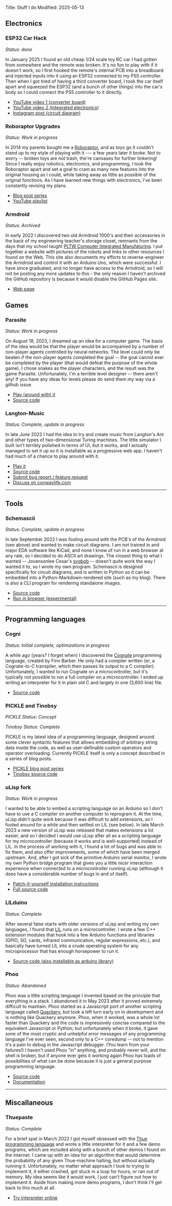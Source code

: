 Title: Stuff I do
Modified: 2025-05-13

<!-- markdownlint-disable no-emphasis-as-heading -->

## Electronics

<!-- cSpell: ignore Roboraptor -->

### ESP32 Car Hack

*Status: done*

In January 2025 I found an old cheap 1/24 scale toy RC car I had gotten from somewhere and the remote was broken. It's no fun to play with if it doesn't work, so I first hooked the remote's internal PCB into a breadboard and injected inputs into it using an ESP32 connected to my PS5 controller. Then when I got tired of having a third converter board, I took the car itself apart and squeezed the ESP32 (and a bunch of other things) into the car's body so I could connect the PS5 controller to it directly.

* [YouTube video 1 (converter board)](https://youtube.com/watch?v=mR6eZbIb-GU&si=0jpZpAx9GqCHcuqC)
* [YouTube video 2 (integrated electronics)](https://youtube.com/watch?v=lI0AvOpP5sQ&si=QdZHMJufsYyxe6Dc)
* [Instagram post (circuit diagram)](https://www.instagram.com/p/DGixxIxuWf2)

### Roboraptor Upgrades

*Status: Work in progress*

In 2014 my parents bought me a [Roboraptor](https://wowwee.com/roboraptor-x), and as toys go it couldn't stand up to my style of playing with it --- a few years later it broke. Not to worry -- broken toys are not trash, the're canvases for further tinkering! Since I really enjoy robotics, electronics, and programming, I took the Roboraptor apart and set a goal to cram as many new features into the original housing as I could, while taking away as little as possible of the original functions. As I have learned new things with electronics, I've been constantly revising my plans.

* [Blog post series](https://dragoncoder047.github.io/blog/2022/shifting-gears/)
* [YouTube playlist](https://youtube.com/playlist?list=PLXg4OyDLVSdqz-7M6-BQkuVG3apBC2GT3&si=BEckmMnR1Ue5meKj)

### Armdroid

<!-- cSpell: ignore PLTW -->

*Status: Archived*

In early 2022 I discovered two old Armdroid 1000's and their accessories in the back of my engineering teacher's storage closet, remnants from the days that my school taught [PLTW Computer Integrated Manufaturing](https://www.pltw.org/computer-integrated-manufacturing-course-outline). I put together a website with pictures of the robots and links to other resources I found on the Web. This site also documents my efforts to reverse-engineer the Armdroid and control it with an Arduino Uno, which were successful. I have since graduated, and no longer have access to the Armdroid, so I will not be posting any more updates to this - the only reason I haven't archived the GitHub repository is because it would disable the GitHub Pages site.

* [Web page](/armdroid/)

## Games

### Parasite

*Status: Work in progress*

On August 18, 2023, I dreamed up an idea for a computer game. The basis of the idea would be that the player would be accompanied by a number of non-player agents controlled by neural networks. The level could only be beaten if the non-player agents completed the goal -- the goal cannot ever be completed by the player (that would defeat the purpose of the whole game). I chose snakes as the player characters, and the result was the game Parasite. Unfortunately, I'm a terrible level designer -- there aren't any! If you have any ideas for levels please do send them my way via a github issue.

* [Play (around with) it](/parasite/)
* [Source code](https://github.com/dragoncoder047/parasite/)

### Langton-Music

*Status: Complete, update in progress*

In late June 2022 I had the idea to try and create music from Langton's Ant and other types of two-dimensional Turing machines. The little simulator I built isn't terribly polished in terms of UI, but it works, and I actually managed to set it up so it is installable as a progressive web app. I haven't had much of a chance to play around with it.

* [Play it](/langton-music/index.html)
* [Source code](https://github.com/dragoncoder047/langton-music)
* [Submit bug report / feature request](https://github.com/dragoncoder047/langton-music/issues/)
* [Discuss on conwaylife.com](https://conwaylife.com/forums/viewtopic.php?f=11&p=147432)

---

## Tools

### Schemascii

<!-- cSpell: ignore Jovansonlee -->

*Status: Complete, update in progress*

In late September 2022 I was fooling around with the PCB's of the Armdroid (see above) and wanted to make circuit diagrams. I am not trained in and major EDA software like KiCad, and none I know of run in a web browser at any rate, so I decided to do ASCII art drawings. The closest thing to what I wanted -- Jovansonlee Cesar's [svgbob](https://github.com/ivanceras/svgbob) -- doesn't quite work the way I wanted it to, so I wrote my own program. Schemascii is designed specifically for circuit diagrams, and is written in Python so it can be embedded into a Python-Markdown-rendered site (such as my blog). There is also a CLI program for rendering standalone images.

* [Source code](https://github.com/dragoncoder047/schemascii)
* [Run in browser (experimental)](https://dragoncoder047.github.io/schemascii/)

---

## Programming languages

### Cogni

*Status: Initial complete, optimizations in progress*

A while ago (years? I forget when) I discovered the [Cognate](https://cognate-lang.github.io/) programming language, created by Finn Barber. He only had a compiler written (er, a Cognate-to-C transpiler, which then passes its output to a C compiler). Unfortunately, I wanted to run Cognate on a microcontroller, but it's typically not possible to run a full compiler on a microcontroller. I ended up writing an interpreter for it in plain old C and largely in one (3,600 line) file.

* [Source code](https://github.com/dragoncoder047/cogni)

### PICKLE and Tinobsy

<!-- cSpell: ignore Tinobsy -->

*PICKLE Status: Concept*

*Tinobsy Status: Complete*

PICKLE is my latest idea of a programming language, designed around some clever syntactic features that allows embedding of arbitrary string data inside the code, as well as user-definable custom operators and operator overloading. Currently PICKLE itself is only a concept described in a series of blog posts.

* [PICKLE blog post series](/blog/pickles.html)
* [Tinobsy source code](https://github.com/dragoncoder047/tinobsy/)

### uLisp fork

*Status: Work in progress*

I wanted to be able to embed a scripting language on an Arduino so I don't have to use a C compiler on another computer to reprogram it. At the time, uLisp didn't quite work because it was difficult to add extensions, so I fooled around for a while and then settled on LIL (see below). In late March 2023 a new version of uLisp was released that makes extensions a lot easier, and so I decided I would use uLisp after all as a scripting language for my microcontroller (because it works and is well-supported) instead of LIL. In the process of working with it, I found a lot of bugs and was able to fix them, and also offer improvements, some of which have been merged upstream. And, after I got sick of the primitive Arduino serial monitor, I wrote my own Python bridge program that gives you a little nicer interaction experience when connected to a microcontroller running uLisp (although it does have a considerable number of bugs in and of itself).

* [Patch-it-yourself installation instructions](/pages/ulisp_howto.html)
* [Full source code](https://github.com/dragoncoder047/ulisp-esp32)

### LILduino

<!-- cSpell: ignore Lduino GPIO -->

*Status: Complete*

After several false starts with older versions of uLisp and writing my own languages, I found that [LIL](http://runtimeterror.com/tech/lil/) runs on a microcontroller. I wrote a few C++ extension modules that hook into a few Arduino functions and libraries (GPIO, SD, cards, infrared communication, regular expressions, etc.), and basically have turned LIL into a crude operating system for any microprocessor that has enough horsepower to run it.

* [Source code (also installable as arduino library)](https://github.com/dragoncoder047/lilduino)

### Phoo

<!-- cSpell: ignore Phoo -->

*Status: Abandoned*

Phoo was a little scripting language I invented based on the principle that everything is a stack. I abandoned it in May 2023 after it proved extremely difficult to maintain. Phoo started as a Javascript port of another scripting language called [Quackery](https://github.com/GordonCharlton/Quackery), but took a left turn early on in development and is nothing like Quackery anymore. Phoo, when it worked, was a whole lot faster than Quackery and the code is impressively concise compared to the equivalent Javascript or Python; but unfortunately when it broke, it gave sone of the most cryptic and unhelpful error messages of any programming language I've ever seen, second only to a C++ coredump -- not to mention it's a pain to debug in the Javascript debugger. (You learn from your failures!) I haven't used Phoo "in" anything, and probably never will, and the shell is broken, but if anyone ever gets it working again Phoo has loads of possibilities of what can be done because it is just a general purpose programming language.

* [Source code](https://github.com/dragoncoder047/phoo)
* [Documentation](/phoo/docs/index.html)

---

## Miscallaneous

### Thuepaste

<!-- cSpell: ignore Thue -->

*Status: Complete*

For a brief spat in March 2022 I got myself obsessed with the [Thue programming language](https://en.wikipedia.org/wiki/Thue_(programming_language)) and wrote a little interpreter for it and a few demo programs, which are included along with a bunch of other demos I found on the internet. I came up with an idea for an algorithm that would determine the probability of any given Thue-machine halting, but without actually running it. Unfortunately, no matter what approach I took to trying to implement it, it either crashed, got stuck in a loop for hours, or ran out of memory. My idea seems like it would work, I just can't figure out how to implement it. Aside from making more demo programs, I don't think I'll get back to this much at all.

* [Try interpreter online](/thuepaste/)
